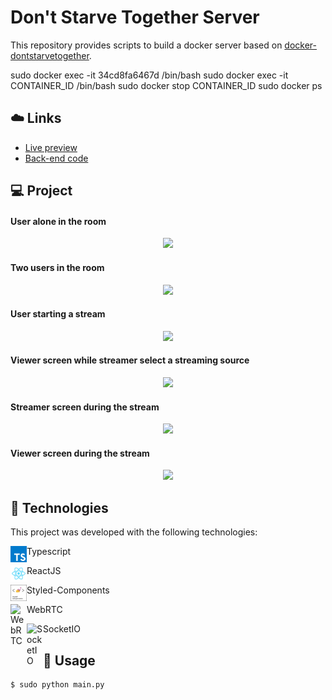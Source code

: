 # Don't Starve Together Server

This repository provides scripts to build a docker server based on [docker-dontstarvetogether](https://github.com/fairplay-zone/docker-dontstarvetogether).

sudo docker exec -it 34cd8fa6467d /bin/bash
sudo docker exec -it CONTAINER_ID /bin/bash
sudo docker stop CONTAINER_ID
sudo docker ps

## ☁️ Links

- [Live preview](https://feracode-frontend.herokuapp.com)
- [Back-end code](https://github.com/douglasJovenil/feracode_backend)

## 💻 Project

#### User alone in the room

<p align="center">
   <img src="./img/00_usuario_sozinho_na_sala.png">
</p>

#### Two users in the room

<p align="center">
   <img src="./img/01_dois_usuario_na_sala.png">
</p>

#### User starting a stream

<p align="center">
   <img src="./img/02_usuario_iniciando_stream.png">
</p>

#### Viewer screen while streamer select a streaming source

<p align="center">
   <img src="./img/04_tela_do_viewer_quando_o_streamer_esta_selecionando_uma_fonte.png">
</p>

#### Streamer screen during the stream

<p align="center">
   <img src="./img/05_tela_do_streamer_durante_stream.png">
</p>

#### Viewer screen during the stream

<p align="center">
   <img src="./img/06_tela_do_viewer_durante_stream.png">
</p>

## 🚀 Technologies

This project was developed with the following technologies:

<img align="left" alt="Typescript" width="26px" src="https://raw.githubusercontent.com/github/explore/80688e429a7d4ef2fca1e82350fe8e3517d3494d/topics/typescript/typescript.png" /> Typescript

<img align="left" alt="ReactJS" width="26px" src="https://raw.githubusercontent.com/github/explore/80688e429a7d4ef2fca1e82350fe8e3517d3494d/topics/react/react.png" /> ReactJS

<img align="left" alt="styled-components" width="26px" src="https://raw.githubusercontent.com/github/explore/80688e429a7d4ef2fca1e82350fe8e3517d3494d/topics/styled-components/styled-components.png" /> Styled-Components

<img align="left" alt="WebRTC" width="26px" src="https://i.imgur.com/9C5ScMM.png" > WebRTC

<img align="left" alt="SocketIO" width="26px" src="https://upload.wikimedia.org/wikipedia/commons/9/96/Socket-io.svg" /> SocketIO

## 🏃 Usage

```bash
$ sudo python main.py
```
